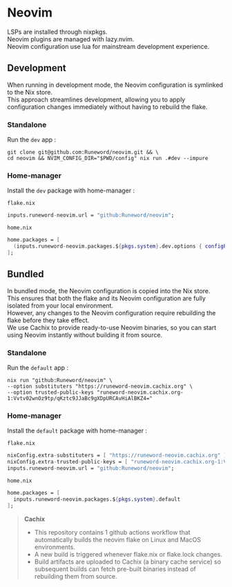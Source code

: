 # Neovim
LSPs are installed through nixpkgs.   
Neovim plugins are managed with lazy.nvim.   
Neovim configuration use lua for mainstream development experience.

## Development
When running in development mode, the Neovim configuration is symlinked to the Nix store.   
This approach streamlines development, allowing you to apply configuration changes immediately without having to rebuild the flake.

### Standalone
Run the `dev` app :

  ```shell
  git clone git@github.com:Runeword/neovim.git && \
  cd neovim && NVIM_CONFIG_DIR="$PWD/config" nix run .#dev --impure
  ```

### Home-manager
Install the `dev` package with home-manager :

  `flake.nix`
  ```nix
  inputs.runeword-neovim.url = "github:Runeword/neovim";
  ```

  `home.nix`
  ```nix
  home.packages = [
    (inputs.runeword-neovim.packages.${pkgs.system}.dev.options { configPath = "${config.home.homeDirectory}/neovim/config"; })
  ];
  ```

## Bundled
In bundled mode, the Neovim configuration is copied into the Nix store.   
This ensures that both the flake and its Neovim configuration are fully isolated from your local environment.   
However, any changes to the Neovim configuration require rebuilding the flake before they take effect.   
We use Cachix to provide ready-to-use Neovim binaries, so you can start using Neovim instantly without building it from source.

### Standalone
Run the `default` app :

  ```shell
  nix run "github:Runeword/neovim" \
  --option substituters "https://runeword-neovim.cachix.org" \
  --option trusted-public-keys "runeword-neovim.cachix.org-1:Vvtv02wnOz9tp/qKztc9JJaBc9gXDpURCAvHiAlBKZ4="
  ```

### Home-manager
Install the `default` package with home-manager :

  `flake.nix`
  ```nix
  nixConfig.extra-substituters = [ "https://runeword-neovim.cachix.org" ];
  nixConfig.extra-trusted-public-keys = [ "runeword-neovim.cachix.org-1:Vvtv02wnOz9tp/qKztc9JJaBc9gXDpURCAvHiAlBKZ4=" ];
  inputs.runeword-neovim.url = "github:Runeword/neovim";
  ```

  `home.nix`
  ```nix
  home.packages = [
    inputs.runeword-neovim.packages.${pkgs.system}.default
  ];
  ```

> **Cachix**   
> - This repository contains 1 github actions workflow that automatically builds the neovim flake on Linux and MacOS environments.   
> - A new build is triggered whenever flake.nix or flake.lock changes.   
> - Build artifacts are uploaded to Cachix (a binary cache service) so subsequent builds can fetch pre-built binaries instead of rebuilding them from source.   
